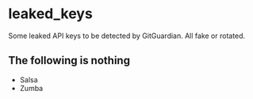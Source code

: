 # leaked_keys

Some leaked API keys to be detected by GitGuardian. All fake or rotated.

## The following is nothing

- Salsa
- Zumba
